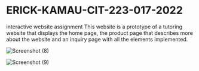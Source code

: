# ERICK-KAMAU-CIT-223-017-2022
interactive website assignment
This website is a prototype of a tutoring website that displays the home page, the product
page that describes more about the website and an inquiry page with all the elements implemented.

![Screenshot (8)](https://github.com/user-attachments/assets/a7103776-0701-4b9d-8f46-9f28dd25ac0b)

![Screenshot (9)](https://github.com/user-attachments/assets/516be563-3440-43ed-ac2c-4da5b3a8bbdc)
